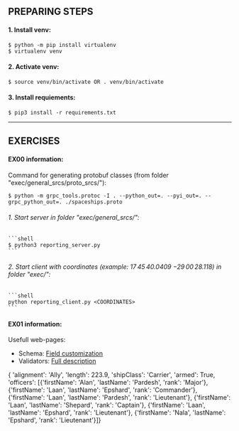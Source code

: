 ## PREPARING STEPS
#### 1. Install venv:
	$ python -m pip install virtualenv
	$ virtualenv venv

#### 2. Activate venv:
	$ source venv/bin/activate OR . venv/bin/activate

#### 3. Install requiements:
	$ pip3 install -r requirements.txt

---
## EXERCISES

#### EX00 information:
Command for generating protobuf classes (from folder "exec/general_srcs/proto_srcs/"):
```shell
$ python -m grpc_tools.protoc -I . --python_out=. --pyi_out=. --grpc_python_out=. ./spaceships.proto
```


###### 1. Start server in folder "exec/general_srcs/":
	```shell
	$ python3 reporting_server.py
	```
###### 2. Start client with coordinates (example: 17 45 40.0409 −29 00 28.118) in folder "exec/":
	```shell
	python reporting_client.py <COORDINATES>
	```

#### EX01 information:

Usefull web-pages:
* Schema: [Field customization](https://docs.pydantic.dev/usage/schema/)
* Validators: [Full description](https://docs.pydantic.dev/usage/validators/)




{
	'alignment': 'Ally',
	'length': 223.9,
	'shipClass': 'Carrier',
	'armed': True,
	'officers':
		[{'firstName': 'Alan', 'lastName': 'Pardesh', 'rank': 'Major'}, {'firstName': 'Laan', 'lastName': 'Epshard', 'rank': 'Commander'}, {'firstName': 'Laan', 'lastName': 'Pardesh', 'rank': 'Lieutenant'}, {'firstName': 'Laan', 'lastName': 'Shepard', 'rank': 'Captain'}, {'firstName': 'Laan', 'lastName': 'Epshard', 'rank': 'Lieutenant'}, {'firstName': 'Nala', 'lastName': 'Epshard', 'rank': 'Lieutenant'}]}
